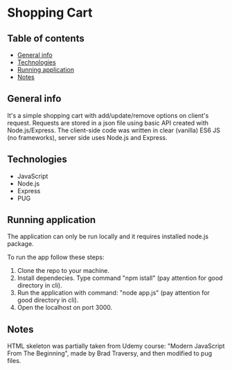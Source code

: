 # Shopping Cart

## Table of contents

- [General info](#general-info)
- [Technologies](#technologies)
- [Running application](#running-application)
- [Notes](#notes)

## General info

It's a simple shopping cart with add/update/remove options on client's request. Requests are stored in a json file using basic API created with Node.js/Express. The client-side code was written in clear (vanilla) ES6 JS (no frameworks), server side uses Node.js and Express.

## Technologies

- JavaScript
- Node.js
- Express
- PUG

## Running application

The application can only be run locally and it requires installed node.js package.

To run the app follow these steps:

1. Clone the repo to your machine.
2. Install dependecies. Type command "npm istall" (pay attention for good directory in cli).
3. Run the application with command: "node app.js" (pay attention for good directory in cli).
4. Open the localhost on port 3000.

## Notes

HTML skeleton was partially taken from Udemy course: "Modern JavaScript From The Beginning", made by Brad Traversy, and then modified to pug files.
